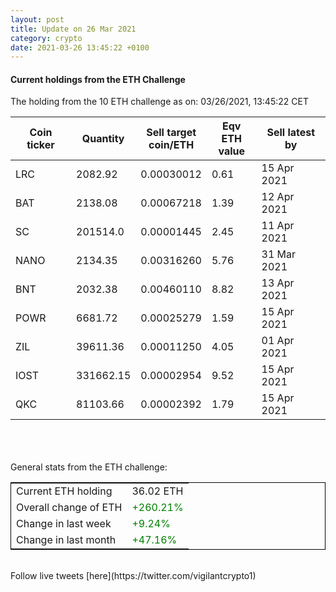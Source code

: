 ```yaml
---
layout: post
title: Update on 26 Mar 2021
category: crypto
date: 2021-03-26 13:45:22 +0100
---
```

<!-- Global site tag (gtag.js) - Google Analytics -->
<script async src="https://www.googletagmanager.com/gtag/js?id=UA-103831149-5"></script>
<script>
  window.dataLayer = window.dataLayer || [];
  function gtag(){dataLayer.push(arguments);}
  gtag('js', new Date());

  gtag('config', 'UA-103831149-5');
</script>


#### Current holdings from the ETH Challenge

The holding from the 10 ETH challenge as on: 03/26/2021, 13:45:22 CET

|Coin ticker|Quantity|Sell target<br>coin/ETH|Eqv ETH<br>value|Sell latest by|
|-----------|--------|-----------|-----------|--------------|
LRC|2082.92|  0.00030012|0.61|15 Apr 2021|
BAT|2138.08|  0.00067218|1.39|12 Apr 2021|
SC|201514.0|  0.00001445|2.45|11 Apr 2021|
NANO|2134.35|  0.00316260|5.76|31 Mar 2021|
BNT|2032.38|  0.00460110|8.82|13 Apr 2021|
POWR|6681.72|  0.00025279|1.59|15 Apr 2021|
ZIL|39611.36|  0.00011250|4.05|01 Apr 2021|
IOST|331662.15|  0.00002954|9.52|15 Apr 2021|
QKC|81103.66|  0.00002392|1.79|15 Apr 2021|

<br>
<br>
<br>
General stats from the ETH challenge:

<table style="border:1px solid black;margin-left:auto;margin-right:auto;">
	<tbody>
	<tr>
		<td>Current ETH holding</td>
		<td>     36.02 ETH</td>
	</tr>
	<tr>
		<td>Overall change of ETH</td>
		<td><font color="green">+260.21%</font></td>
	</tr>
	<tr>
		<td>Change in last week</td>
		<td><font color="green">+9.24%</font></td>
	</tr>
	<tr>
		<td>Change in last month</td>
		<td><font color="green">+47.16%</font></td>
	</tr>
	</tbody>
</table>

<br>
Follow live tweets [here](https://twitter.com/vigilantcrypto1)
<br>
<br>